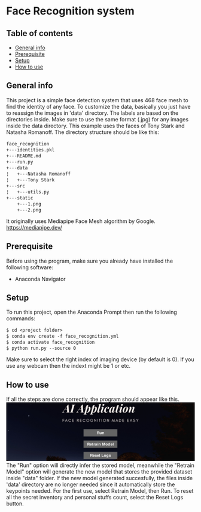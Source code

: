 # Face Recognition system

## Table of contents
* [General info](#general-info)
* [Prerequisite](#prerequisite)
* [Setup](#setup)
* [How to use](#howtouse)

## General info
This project is a simple face detection system that uses 468 face mesh to find the identity of any face. 
To customize the data, basically you just have to reassign the images in 'data' directory. 
The labels are based on the directories inside. 
Make sure to use the same format (.jpg) for any images inside the data directory.
This example uses the faces of Tony Stark and Natasha Romanoff. 
The directory structure should be like this:
```
face_recognition
+---identities.pkl
+---README.md
+---run.py
+---data
¦   +---Natasha Romanoff
¦   +---Tony Stark
+---src
¦   +---utils.py
+---static
    +---1.png
    +---2.png
```
It originally uses Mediapipe Face Mesh algorithm by Google.<br>
https://mediapipe.dev/ <br>

## Prerequisite
Before using the program, make sure you already have 
installed the following software:
* Anaconda Navigator

## Setup
To run this project, open the Anaconda Prompt then run the following commands:
```
$ cd <project folder>
$ conda env create -f face_recognition.yml
$ conda activate face_recognition
$ python run.py --source 0
```
Make sure to select the right index of imaging device (by default is 0). If you use any webcam then the indext might be 1 or etc.

## How to use
If all the steps are done correctly, the program should appear like this.
![first look](static/first_look.png)
The "Run" option will directly infer the stored model, meanwhile the "Retrain Model" option will generate the new model that stores the provided dataset inside "data" folder. 
If the new model generated succesfully, the files inside 'data' directory are no longer needed since it automatically store the keypoints needed. 
For the first use, select Retrain Model, then Run. 
To reset all the secret inventory and personal stuffs count, select the Reset Logs button.

